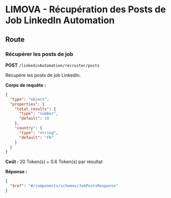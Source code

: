 # LIMOVA - Récupération des Posts de Job LinkedIn Automation

## Route

### Récupérer les posts de job
**POST** `/linkedinAutomation/recruiter/posts`

Récupère les posts de job LinkedIn.

**Corps de requête :**
```json
{
  "type": "object",
  "properties": {
    "total_results": {
      "type": "number",
      "default": 10
    },
    "country": {
      "type": "string",
      "default": "FR"
    }
  }
}
```

**Coût :** 20 Token(s) + 0.6 Token(s) par résultat

**Réponse :**
```json
{
  "$ref": "#/components/schemas/JobPostsResponse"
}
``` 